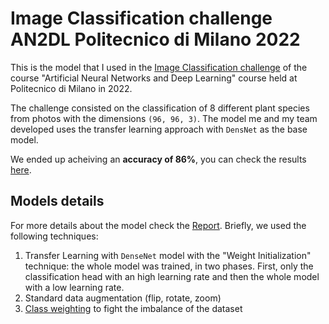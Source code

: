 # Image Classification challenge AN2DL Politecnico di Milano 2022
This is the model that I used in the [Image Classification challenge](https://web.archive.org/web/20221129163804/https://codalab.lisn.upsaclay.fr/competitions/8522) of the course "Artificial Neural Networks and Deep Learning" course held at Politecnico di Milano in 2022.

The challenge consisted on the classification of 8 different plant species from photos with the dimensions `(96, 96, 3)`. The model me and my team developed uses the transfer learning approach with `DensNet` as the base model.

We ended up acheiving an **accuracy of 86%**, you can check the results [here](https://codalab.lisn.upsaclay.fr/competitions/8522#results).

## Models details
For more details about the model check the [Report](ANNDL1-Report.pdf). Briefly, we used the following techniques:
1. Transfer Learning with `DenseNet` model with the "Weight Initialization" technique: the whole model was trained, in two phases. First, only the classification head with an high learning rate and then the whole model with a low learning rate.
3. Standard data augmentation (flip, rotate, zoom)
5. [Class weighting](https://www.tensorflow.org/tutorials/structured_data/imbalanced_data#class_weights) to fight the imbalance of the dataset



